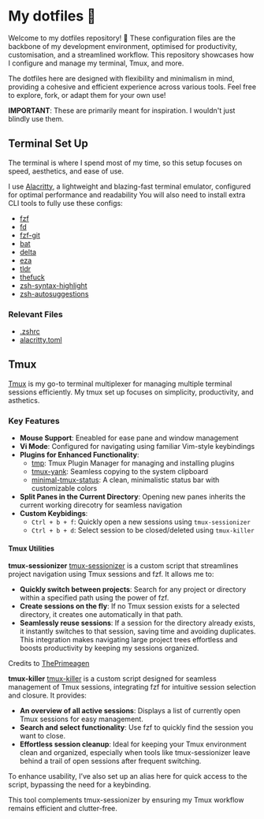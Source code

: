 # My dotfiles 🚀
Welcome to my dotfiles repository! 🎨 These configuration files are the backbone of my development environment, optimised for productivity, customisation, and a streamlined workflow. This repository showcases how I configure and manage my terminal, Tmux, and more.

The dotfiles here are designed with flexibility and minimalism in mind, providing a cohesive and efficient experience across various tools. Feel free to explore, fork, or adapt them for your own use!

**IMPORTANT**: These are primarily meant for inspiration. I wouldn't just blindly use them.

## Terminal Set Up
The terminal is where I spend most of my time, so this setup focuses on speed, aesthetics, and ease of use.

I use [Alacritty](https://alacritty.org/), a lightweight and blazing-fast terminal emulator, configured for optimal performance and readability
You will also need to install extra CLI tools to fully use these configs: 
- [fzf](https://github.com/junegunn/fzf)
- [fd](https://github.com/sharkdp/fd)
- [fzf-git](https://github.com/junegunn/fzf-git.sh)
- [bat](https://github.com/sharkdp/bat)
- [delta](https://github.com/dandavison/delta)
- [eza](https://github.com/eza-community/eza)
- [tldr](https://github.com/tealdeer-rs/tealdeer)
- [thefuck](https://github.com/nvbn/thefuck)
- [zsh-syntax-highlight](https://github.com/zsh-users/zsh-syntax-highlighting)
- [zsh-autosuggestions](https://github.com/zsh-users/zsh-autosuggestions)

### Relevant Files
- [.zshrc](https://github.com/nicoalvarezz/dotfiles/blob/main/.zshrc)
- [alacritty.toml](https://github.com/nicoalvarezz/dotfiles/blob/main/.config/alacritty/alacritty.toml)

## Tmux
[Tmux](https://github.com/tmux/tmux/wiki) is my go-to terminal multiplexer for managing multiple terminal sessions efficiently. My tmux set up focuses on simplicity, productivity, and asthetics.

### Key Features
- **Mouse Support**: Eneabled for ease pane and window management
- **Vi Mode**: Configured for navigating using familiar Vim-style keybindings
- **Plugins for Enhanced Functionality**:
    - [tmp](https://github.com/tmux-plugins/tpm): Tmux Plugin Manager for managing and installing plugins
    - [tmux-yank](https://github.com/tmux-plugins/tmux-yank): Seamless copying to the system clipboard
    - [minimal-tmux-status](https://github.com/niksingh710/minimal-tmux-status): A clean, minimalistic status bar with customizable colors
- **Split Panes in the Current Directory**: Opening new panes inherits the current working direcotry for seamless navigation
- **Custom Keybidings**:
    - `Ctrl + b + f`: Quickly open a new sessions using `tmux-sessionizer`
    - `Ctrl + b + d`: Select session to be closed/deleted using `tmux-killer`

#### Tmux Utilities

**tmux-sessionizer**
[tmux-sessionizer](https://github.com/nicoalvarezz/dotfiles/blob/main/.config/tmux/tmux-sessionizer) is a custom script that streamlines project navigation using Tmux sessions and fzf. It allows me to:

- **Quickly switch between projects**: Search for any project or directory within a specified path using the power of fzf.
- **Create sessions on the fly**: If no Tmux session exists for a selected directory, it creates one automatically in that path.
- **Seamlessly reuse sessions**: If a session for the directory already exists, it instantly switches to that session, saving time and avoiding duplicates.
This integration makes navigating large project trees effortless and boosts productivity by keeping my sessions organized.

Credits to [ThePrimeagen](https://www.youtube.com/c/theprimeagen)

**tmux-killer**
[tmux-killer](https://github.com/nicoalvarezz/dotfiles/blob/main/.config/tmux/tmux-killer) is a custom script designed for seamless management of Tmux sessions, integrating fzf for intuitive session selection and closure. It provides:

- **An overview of all active sessions**: Displays a list of currently open Tmux sessions for easy management.
- **Search and select functionality**: Use fzf to quickly find the session you want to close.
- **Effortless session cleanup**: Ideal for keeping your Tmux environment clean and organized, especially when tools like tmux-sessionizer leave behind a trail of open sessions after frequent switching.

To enhance usability, I’ve also set up an alias here for quick access to the script, bypassing the need for a keybinding.

This tool complements tmux-sessionizer by ensuring my Tmux workflow remains efficient and clutter-free.
